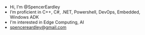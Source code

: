 - Hi, I’m @SpencerEardley
- I’m proficient in C++, C#, .NET, Powershell, DevOps, Embedded, Windows ADK
- I'm interested in Edge Computing, AI
- spencereardley@gmail.com
